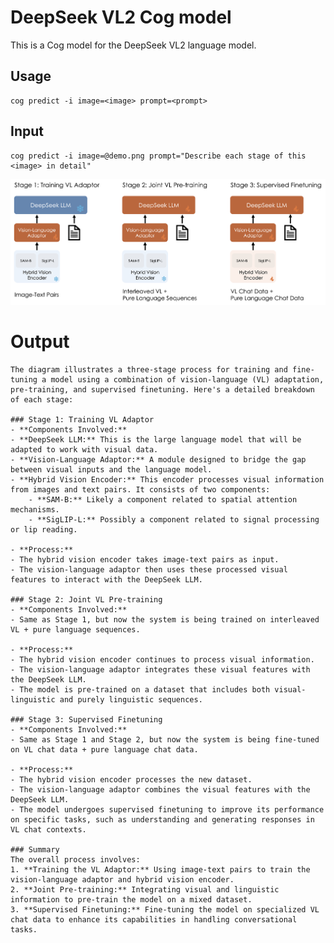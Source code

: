 # DeepSeek VL2 Cog model

This is a Cog model for the DeepSeek VL2 language model.

## Usage

    cog predict -i image=<image> prompt=<prompt>

## Input

    cog predict -i image=@demo.png prompt="Describe each stage of this <image> in detail"

![demo](demo.png)

# Output

    The diagram illustrates a three-stage process for training and fine-tuning a model using a combination of vision-language (VL) adaptation, pre-training, and supervised finetuning. Here's a detailed breakdown of each stage:

    ### Stage 1: Training VL Adaptor
    - **Components Involved:**
    - **DeepSeek LLM:** This is the large language model that will be adapted to work with visual data.
    - **Vision-Language Adaptor:** A module designed to bridge the gap between visual inputs and the language model.
    - **Hybrid Vision Encoder:** This encoder processes visual information from images and text pairs. It consists of two components:
        - **SAM-B:** Likely a component related to spatial attention mechanisms.
        - **SigLIP-L:** Possibly a component related to signal processing or lip reading.

    - **Process:**
    - The hybrid vision encoder takes image-text pairs as input.
    - The vision-language adaptor then uses these processed visual features to interact with the DeepSeek LLM.

    ### Stage 2: Joint VL Pre-training
    - **Components Involved:**
    - Same as Stage 1, but now the system is being trained on interleaved VL + pure language sequences.

    - **Process:**
    - The hybrid vision encoder continues to process visual information.
    - The vision-language adaptor integrates these visual features with the DeepSeek LLM.
    - The model is pre-trained on a dataset that includes both visual-linguistic and purely linguistic sequences.

    ### Stage 3: Supervised Finetuning
    - **Components Involved:**
    - Same as Stage 1 and Stage 2, but now the system is being fine-tuned on VL chat data + pure language chat data.

    - **Process:**
    - The hybrid vision encoder processes the new dataset.
    - The vision-language adaptor combines the visual features with the DeepSeek LLM.
    - The model undergoes supervised finetuning to improve its performance on specific tasks, such as understanding and generating responses in VL chat contexts.

    ### Summary
    The overall process involves:
    1. **Training the VL Adaptor:** Using image-text pairs to train the vision-language adaptor and hybrid vision encoder.
    2. **Joint Pre-training:** Integrating visual and linguistic information to pre-train the model on a mixed dataset.
    3. **Supervised Finetuning:** Fine-tuning the model on specialized VL chat data to enhance its capabilities in handling conversational tasks.